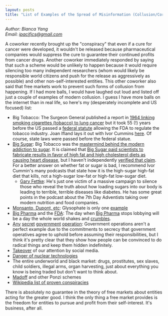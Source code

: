```yaml
---
layout: posts
title: "List of Examples of the Spread of Misinformation (Collusion/Corruption)"
---
```

*Author: Bianca Yang*<br>
*Email: <a href="mailto:ipacifics@gmail.com?subject=Hello from the XDRT Blog">ipacifics@gmail.com</a>*<br>

A coworker recently brought up the "conspiracy" that even if a cure for cancer were developed, it wouldn't be
released because pharmaceutical companies would suppress the cure to guarantee their continued profits from
cancer drugs. Another coworker immediately responded by saying that such a scheme would be unlikely to happen
because it would require silencing too many independent researchers (whom would likely be responsible world citizens
and push for the release as aggressively as possible) and other non-self-interested entities. This other coworker
also said that free markets work to prevent such forms of collusion from happening. If I had more balls, I would have
laughed out loud and listed off just a couple of examples of modern collusion. I guess I have more balls on the internet
than in real life, so here's my (desperately incomplete and US focused) list:
* Big Tobacco: The Surgeon General published a report in [1964 linking smoking cigarettes (tobacco) to lung
cancer](https://www.pbs.org/newshour/health/first-surgeon-general-report-on-smokings-health-effects-marks-50-year-anniversary)
but it took 55 (!) years before the US passed a [federal
statute](https://en.wikipedia.org/wiki/Family_Smoking_Prevention_and_Tobacco_Control_Act) allowing the FDA to regulate the
tobacco industry. Joan Ifland lays it out with Ivor Cummins [here](https://thefatemperor.com/ep38-joan-ifland-the-textbook-on-processed-food-addiction/).
Of course, state laws were passed before the federal statue.
* [Big Sugar](https://openheart.bmj.com/content/4/2/e000729): Big Tobacco was the
[mastermind behind the modern addiction to sugar](https://www.nytimes.com/2019/03/14/health/big-tobacco-kool-aid-sugar-obesity.html).
It is claimed that [Big Sugar paid scientists to fabricate results in favor of high fat and high
cholesterol diets as causing heart disease](https://www.reddit.com/r/todayilearned/comments/akjziz/til_in_the_1960s_the_sugar_industry_funded_and/),
but I haven't independently [verified that claim](https://slate.com/technology/2018/03/big-sugar-isnt-to-blame-for-steering-us-away-from-fat.html).
For a better answer on whether fat or sugar is bad, I recommend Ivor Cummin's many podcasts that state how it is the high-sugar high-fat diet
that kills, not a high-sugar low-fat or high-fat low-sugar diet.
  * [Gary Fettke](https://thefatemperor.com/wp-content/uploads/2019/04/Why-the-War-on-Meat-Find-out-here-from-Dr.-Gary-Belinda-Fettke-Podcast-16.pdf):
  He's just one victim of a massive campaign to silence those who reveal the truth about how loading sugars into our body is leading to terrible, terrible diseases like
  diabetes. He has some great points in the podcast about the 7th Day Adventists taking over modern nutrition and food companies.
* [Monsanto, Dupont, etc](https://science.house.gov/imo/media/doc/02.06.18%20-%20Spinning%20Science%20and%20Silencing%20Scientists_0.pdf):
Glysophate is only one [example](https://www.counterpunch.org/2019/06/25/modified-a-film-about-gmos-and-the-corruption-of-the-food-supply-for-profit/)
* [Big Pharma](https://www.reddit.com/r/politics/comments/3p2bvr/last_year_the_pharmaceutical_industry_spent_250/) and the
[FDA](https://www.reddit.com/r/conspiracy/comments/2vb6ns/constitutional_attorney_talks_about_fda/): The day
when [Big Pharma](https://www.youtube.com/watch?v=BcEI_2-flro) stops lobbying will be a day the whole world shakes and
[crumbles](https://publicintegrity.org/politics/state-politics/pharma-lobbying-held-deep-influence-over-opioid-policies/).
* [Any](https://en.wikipedia.org/wiki/Unethical_human_experimentation_in_the_United_States)
[secret](https://en.wikipedia.org/wiki/Project_MKUltra)
[government](https://www.cia.gov/library/readingroom/collection/family-jewels) [operation](https://en.wikipedia.org/wiki/Phoenix_Program):
Government operations aren't a perfect example due to the commitments to secrecy that government operatives agree to uphold
before assuming their responsibilities, but I think it's pretty clear that they show how people can be convinced to do
radical things and keep them hidden indefinitely.
* [Takeover](http://jacek.zlydach.pl/blog/2019-07-31-ads-as-cancer.html) of our attention by social media.
* [Danger of nuclear technologies](https://threadreaderapp.com/thread/1105105488197357569.html)
* The entire underworld and black market: drugs, prostitutes, sex slaves, child soldiers, illegal arms, organ harvesting, just about everything
you know is being traded but don't want to think about.
* [Madoff](https://vi.wikipedia.org/wiki/Bernard_Madoff) and other Ponzi schemes
* [Wikipedia list of proven conspiracies](http://web.archive.org/web/20190422213709/https://en.wikipedia.org/wiki/List_of_proven_conspiracies)

There is absolutely no guarantee in the theory of free markets about entities acting for the greater good. I think the only thing a free market provides is the
freedom for entities to pursue and profit from their self-interest. It's business, after all.
